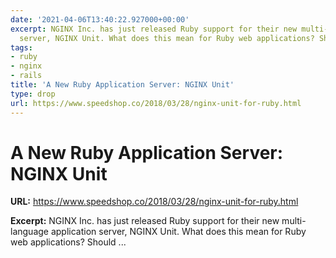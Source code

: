 ```yaml
---
date: '2021-04-06T13:40:22.927000+00:00'
excerpt: NGINX Inc. has just released Ruby support for their new multi-language application
  server, NGINX Unit. What does this mean for Ruby web applications? Should ...
tags:
- ruby
- nginx
- rails
title: 'A New Ruby Application Server: NGINX Unit'
type: drop
url: https://www.speedshop.co/2018/03/28/nginx-unit-for-ruby.html
---
```


# A New Ruby Application Server: NGINX Unit

**URL:** https://www.speedshop.co/2018/03/28/nginx-unit-for-ruby.html

**Excerpt:** NGINX Inc. has just released Ruby support for their new multi-language application server, NGINX Unit. What does this mean for Ruby web applications? Should ...
